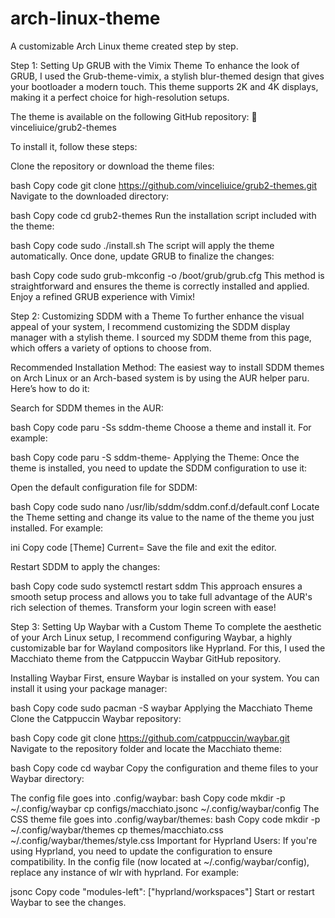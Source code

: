# arch-linux-theme
A customizable Arch Linux theme created step by step.

Step 1: Setting Up GRUB with the Vimix Theme
To enhance the look of GRUB, I used the Grub-theme-vimix, a stylish blur-themed design that gives your bootloader a modern touch. This theme supports 2K and 4K displays, making it a perfect choice for high-resolution setups.

The theme is available on the following GitHub repository:
🔗 vinceliuice/grub2-themes

To install it, follow these steps:

Clone the repository or download the theme files:

bash
Copy code
git clone https://github.com/vinceliuice/grub2-themes.git
Navigate to the downloaded directory:

bash
Copy code
cd grub2-themes
Run the installation script included with the theme:

bash
Copy code
sudo ./install.sh
The script will apply the theme automatically. Once done, update GRUB to finalize the changes:

bash
Copy code
sudo grub-mkconfig -o /boot/grub/grub.cfg
This method is straightforward and ensures the theme is correctly installed and applied. Enjoy a refined GRUB experience with Vimix! 

Step 2: Customizing SDDM with a Theme
To further enhance the visual appeal of your system, I recommend customizing the SDDM display manager with a stylish theme. I sourced my SDDM theme from this page, which offers a variety of options to choose from.

Recommended Installation Method:
The easiest way to install SDDM themes on Arch Linux or an Arch-based system is by using the AUR helper paru. Here’s how to do it:

Search for SDDM themes in the AUR:

bash
Copy code
paru -Ss sddm-theme
Choose a theme and install it. For example:

bash
Copy code
paru -S sddm-theme-<theme-name>
Applying the Theme:
Once the theme is installed, you need to update the SDDM configuration to use it:

Open the default configuration file for SDDM:

bash
Copy code
sudo nano /usr/lib/sddm/sddm.conf.d/default.conf
Locate the Theme setting and change its value to the name of the theme you just installed. For example:

ini
Copy code
[Theme]
Current=<theme-name>
Save the file and exit the editor.

Restart SDDM to apply the changes:

bash
Copy code
sudo systemctl restart sddm
This approach ensures a smooth setup process and allows you to take full advantage of the AUR's rich selection of themes. Transform your login screen with ease!

Step 3: Setting Up Waybar with a Custom Theme
To complete the aesthetic of your Arch Linux setup, I recommend configuring Waybar, a highly customizable bar for Wayland compositors like Hyprland. For this, I used the Macchiato theme from the Catppuccin Waybar GitHub repository.

Installing Waybar
First, ensure Waybar is installed on your system. You can install it using your package manager:

bash
Copy code
sudo pacman -S waybar
Applying the Macchiato Theme
Clone the Catppuccin Waybar repository:

bash
Copy code
git clone https://github.com/catppuccin/waybar.git
Navigate to the repository folder and locate the Macchiato theme:

bash
Copy code
cd waybar
Copy the configuration and theme files to your Waybar directory:

The config file goes into .config/waybar:
bash
Copy code
mkdir -p ~/.config/waybar
cp configs/macchiato.jsonc ~/.config/waybar/config
The CSS theme file goes into .config/waybar/themes:
bash
Copy code
mkdir -p ~/.config/waybar/themes
cp themes/macchiato.css ~/.config/waybar/themes/style.css
Important for Hyprland Users:
If you're using Hyprland, you need to update the configuration to ensure compatibility. In the config file (now located at ~/.config/waybar/config), replace any instance of wlr with hyprland. For example:

jsonc
Copy code
"modules-left": ["hyprland/workspaces"]
Start or restart Waybar to see the changes.

